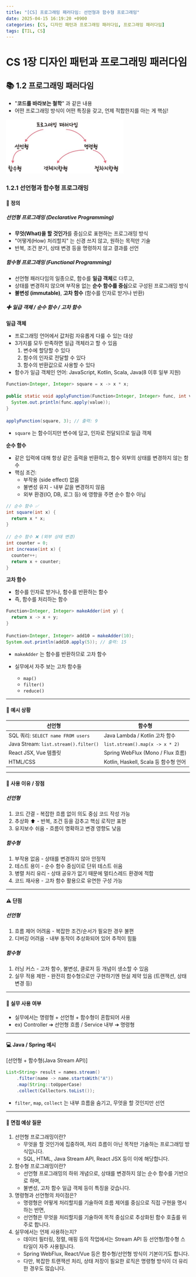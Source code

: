 ```yaml
---
title: "[CS] 프로그래밍 패러다임: 선언형과 함수형 프로그래밍"
date: 2025-04-15 16:19:20 +0900
categories: [CS, 디자인 패턴과 프로그래밍 패러다임, 프로그래밍 패러다임]
tags: [TIL, CS]
---
```

# CS 1장 디자인 패턴과 프로그래밍 패러다임

## 📚 1.2 프로그래밍 패러다임
- "**코드를 바라보는 철학**" 과 같은 내용
- 어떤 프로그래밍 방식이 어떤 특징을 갖고, 언제 적합한지를 아는 게 핵심!

![img.png](/assets/img/2025-04-15/img.png)

### 1.2.1 선언형과 함수형 프로그래밍

#### 📘 정의
##### 선언형 프로그래밍 (Declarative Programming)
- **무엇(What)을 할 것인가**를 중심으로 표현하는 프로그래밍 방식
- "어떻게(How) 처리할지" 는 신경 쓰지 않고, 원하는 목적만 기술
- 반복, 조건 분기, 상태 변경 등을 명령하지 않고 결과를 선언

##### 함수형 프로그래밍 (Functional Programming)
- 선언형 패러다임의 일종으로, 함수를 **일급 객체**로 다루고, 
- 상태를 변경하지 않으며 부작용 없는 **순수 함수를 중심**으로 구성된 프로그래밍 방식
- **불변성 (immutable)**, **고차 함수** (함수를 인자로 받거나 반환)

##### ✚ 일급 객체 / 순수 함수 / 고차 함수

**일급 객체**

- 프로그래밍 언어에서 값처럼 자유롭게 다룰 수 있는 대상
- 3가지를 모두 만족하면 일급 객체라고 할 수 있음
  1. 변수에 할당할 수 있다
  2. 함수의 인자로 전달할 수 있다
  3. 함수의 반환값으로 사용할 수 있다
- 함수가 일급 객체인 언어: JavaScript, Kotlin, Scala, Java(8 이후 일부 지원)

```java
Function<Integer, Integer> square = x -> x * x;

public static void applyFunction(Function<Integer, Integer> func, int value) {
  System.out.println(func.apply(value));
}

applyFunction(square, 3); // 출력: 9
```
- `square` 는 함수이지만 변수에 담고, 인자로 전달되므로 일급 객체

**순수 함수**

- 같은 입력에 대해 항상 같은 출력을 반환하고, 함수 외부의 상태를 변경하지 않는 함수
- 핵심 조건:
  - 부작용 (side effect) 없음
  - 불변성 유지 - 내부 값을 변경하지 않음
  - 외부 환경(IO, DB, 로그 등) 에 영향을 주면 순수 함수 아님

```java
// 순수 함수 ✅
int square(int x) {
  return x * x;
}

// 순수 함수 ❌ (외부 상태 변경)
int counter = 0;
int increase(int x) {
  counter++;
  return x + counter;
}

```

**고차 함수**

- 함수를 인자로 받거나, 함수를 반환하는 함수
- 즉, 함수를 처리하는 함수

```java
Function<Integer, Integer> makeAdder(int y) {
  return x -> x + y;
}

Function<Integer, Integer> add10 = makeAdder(10);
System.out.println(add10.apply(5)); // 출력: 15

```
- `makeAdder` 는 함수를 반환하므로 고차 함수

- 실무에서 자주 보는 고차 함수들
  - `map()`
  - `filter()`
  - `reduce()`

---

#### 📌 예시 상황

| 선언형                                 | 함수형                             |
|-------------------------------------|---------------------------------|
| SQL 쿼리: `SELECT name FROM users`      | Java Lambda / Kotlin 고차 함수      |
| Java Stream: `list.stream().filter()` | `list.stream().map(x -> x * 2)`   |
| React JSX, Vue 템플릿                  | Spring WebFlux (Mono / Flux 흐름) |
| HTML/CSS                            | Kotlin, Haskell, Scala 등 함수형 언어 |

---

#### 🎯 사용 이유 / 장점
##### 선언형 
1. 코드 간결 - 복잡한 흐름 없이 의도 중심 코드 작성 가능
2. 추상화 ⬆️ - 반복, 조건 등을 감추고 핵심 로직만 표현
3. 유지보수 쉬움 - 흐름이 명확하고 변경 영향도 낮음

##### 함수형
1. 부작용 없음 - 상태를 변경하지 않아 안정적
2. 테스트 용이 - 순수 함수 중심이로 단위 테스트 쉬움
3. 병렬 처리 유리 - 상태 공유가 없기 때문에 멀티스레드 환경에 적합
4. 코드 재사용 - 고차 함수 활용으로 유연한 구성 가능


---

#### ⚠️ 단점
##### 선언형
1. 흐름 제어 어려움 - 복잡한 조건/순서가 필요한 경우 불편
2. 디버깅 어려움 - 내부 동작이 추상화되어 있어 추적이 힘듦

##### 함수형
1. 러닝 커스 - 고차 함수, 불변성, 클로저 등 개념이 생소할 수 있음
2. 실무 적용 제한 - 완전히 함수형으로만 구현하기엔 현실 제약 있음 (트랜잭션, 상태 변경 등)

---

#### 🏢 실무 사용 여부
- 실무에서는 명령형 + 선언형 + 함수형이 혼합되어 사용
- ex) Controller ➔ 선언형 흐름 / Service 내부 ➔ 명령형

---

#### 💻 Java / Spring 예시

[선언형 + 함수형(Java Stream API)]

```java
List<String> result = names.stream()
    .filter(name -> name.startsWith("A"))
    .map(String::toUpperCase)
    .collect(Collectors.toList());
```
- `filter`, `map`, `collect` 는 내부 흐름을 숨기고, 무엇을 할 것인지만 선언

---

#### 🎤 면접 예상 질문
1. 선언형 프로그래밍이란?
   - 무엇을 할 것인가에 집중하여, 처리 흐름이 아닌 목적만 기술하는 프로그래밍 방식입니다.
   - SQL, HTML, Java Stream API, React JSX 등이 이에 해당합니다.
2. 함수형 프로그래밍이란?
   - 선언형 프로그래밍의 하위 개념으로, 상태를 변경하지 않는 순수 함수를 기반으로 하며,
   - 불변성, 고차 함수 일급 객체 등이 특징을 갖습니다.
3. 명령형과 선언형의 차이점은?
   - 명령형은 어떻게 처리할지를 기술하여 흐름 제어를 중심으로 직접 구현을 명시하는 반면,
   - 선언형은 무엇을 처리할지를 기술하여 목적 중심으로 추상화된 함수 호출를 위주로 합니다.
4. 실무에서는 언제 사용하는지?
   - 데이터 필터링, 정렬, 매핑 등의 작업에서는 Stream API 등 선언형/함수형 스타일이 자주 사용됩니다.
   - Spring WebFlux, React/Vue 등은 함수형/선언형 방식이 기본이기도 합니다.
   - 다만, 복잡한 트랜잭션 처리, 상태 저장이 필요한 로직은 명령형 방식이 더 유리한 경우도 많습니다.
